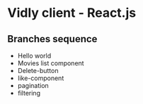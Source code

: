 # Vidly client - React.js

## Branches sequence
- Hello world
- Movies list component
- Delete-button
- like-component
- pagination
- filtering
